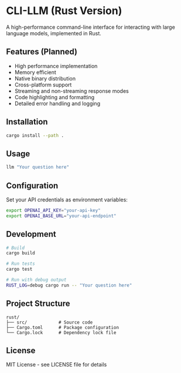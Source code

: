 # CLI-LLM (Rust Version)

A high-performance command-line interface for interacting with large language models, implemented in Rust.

## Features (Planned)

- High performance implementation
- Memory efficient
- Native binary distribution
- Cross-platform support
- Streaming and non-streaming response modes
- Code highlighting and formatting
- Detailed error handling and logging

## Installation

```bash
cargo install --path .
```

## Usage

```bash
llm "Your question here"
```

## Configuration

Set your API credentials as environment variables:

```bash
export OPENAI_API_KEY="your-api-key"
export OPENAI_BASE_URL="your-api-endpoint"
```

## Development

```bash
# Build
cargo build

# Run tests
cargo test

# Run with debug output
RUST_LOG=debug cargo run -- "Your question here"
```

## Project Structure

```
rust/
├── src/            # Source code
├── Cargo.toml      # Package configuration
└── Cargo.lock      # Dependency lock file
```

## License

MIT License - see LICENSE file for details 